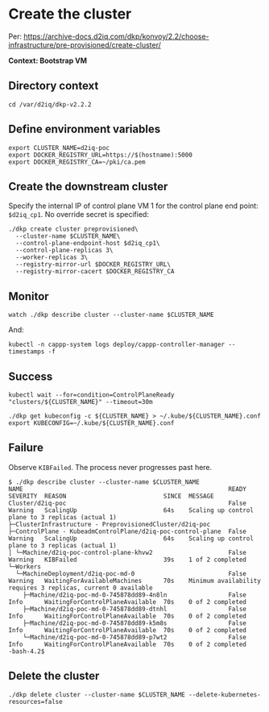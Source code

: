 # Create the cluster

Per: https://archive-docs.d2iq.com/dkp/konvoy/2.2/choose-infrastructure/pre-provisioned/create-cluster/

**Context: Bootstrap VM**

## Directory context
```
cd /var/d2iq/dkp-v2.2.2
```

## Define environment variables
```
export CLUSTER_NAME=d2iq-poc
export DOCKER_REGISTRY_URL=https://$(hostname):5000
export DOCKER_REGISTRY_CA=~/pki/ca.pem
```

## Create the downstream cluster

Specify the internal IP of control plane VM 1 for the control plane end point: `$d2iq_cp1`. No override secret is specified:
```
./dkp create cluster preprovisioned\
  --cluster-name $CLUSTER_NAME\
  --control-plane-endpoint-host $d2iq_cp1\
  --control-plane-replicas 3\
  --worker-replicas 3\
  --registry-mirror-url $DOCKER_REGISTRY_URL\
  --registry-mirror-cacert $DOCKER_REGISTRY_CA
```

## Monitor
```
watch ./dkp describe cluster --cluster-name $CLUSTER_NAME
```

And:
```
kubectl -n cappp-system logs deploy/cappp-controller-manager --timestamps -f
```

## Success
```
kubectl wait --for=condition=ControlPlaneReady "clusters/${CLUSTER_NAME}" --timeout=30m

./dkp get kubeconfig -c ${CLUSTER_NAME} > ~/.kube/${CLUSTER_NAME}.conf
export KUBECONFIG=~/.kube/${CLUSTER_NAME}.conf
```

## Failure

Observe `KIBFailed`. The process never progresses past here.

```
$ ./dkp describe cluster --cluster-name $CLUSTER_NAME
NAME                                                         READY  SEVERITY  REASON                           SINCE  MESSAGE                                                      
Cluster/d2iq-poc                                             False  Warning   ScalingUp                        64s    Scaling up control plane to 3 replicas (actual 1)            
├─ClusterInfrastructure - PreprovisionedCluster/d2iq-poc                                                                                                                           
├─ControlPlane - KubeadmControlPlane/d2iq-poc-control-plane  False  Warning   ScalingUp                        64s    Scaling up control plane to 3 replicas (actual 1)            
│ └─Machine/d2iq-poc-control-plane-khvw2                     False  Warning   KIBFailed                        39s    1 of 2 completed                                             
└─Workers                                                                                                                                                                          
  └─MachineDeployment/d2iq-poc-md-0                          False  Warning   WaitingForAvailableMachines      70s    Minimum availability requires 3 replicas, current 0 available
    ├─Machine/d2iq-poc-md-0-745878dd89-4n8ln                 False  Info      WaitingForControlPlaneAvailable  70s    0 of 2 completed                                             
    ├─Machine/d2iq-poc-md-0-745878dd89-dtnhl                 False  Info      WaitingForControlPlaneAvailable  70s    0 of 2 completed                                             
    ├─Machine/d2iq-poc-md-0-745878dd89-k5m8s                 False  Info      WaitingForControlPlaneAvailable  70s    0 of 2 completed                                             
    └─Machine/d2iq-poc-md-0-745878dd89-p7wt2                 False  Info      WaitingForControlPlaneAvailable  70s    0 of 2 completed                                             
-bash-4.2$ 
```

## Delete the cluster
```
./dkp delete cluster --cluster-name $CLUSTER_NAME --delete-kubernetes-resources=false
```